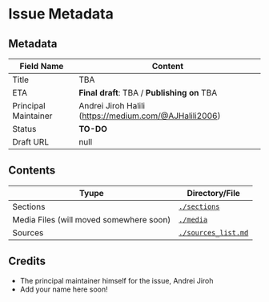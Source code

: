 # Issue Metadata

## Metadata

| Field Name | Content |
| --- | --- |
| Title | TBA |
| ETA | **Final draft**: TBA / **Publishing on** TBA |
| Principal Maintainer | Andrei Jiroh Halili (https://medium.com/@AJHalili2006) |
| Status | **TO-DO** |
| Draft URL | null |

## Contents

| Tyupe | Directory/File |
| --- | --- |
| Sections | [`./sections`](./sections) |
| Media Files (will moved somewhere soon) | [`./media`](./files) |
| Sources | [`./sources_list.md`](./sources_list.md) |

## Credits

- The principal maintainer himself for the issue, Andrei Jiroh
- Add your name here soon!
